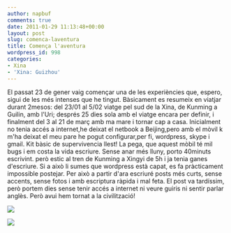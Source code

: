```yaml
---
author: napbuf
comments: true
date: 2011-01-29 11:13:48+00:00
layout: post
slug: comenca-laventura
title: Comença l'aventura
wordpress_id: 998
categories:
- Xina
- 'Xina: Guizhou'
---
```


El passat 23 de gener vaig començar una de les experiències que, espero, sigui de les més intenses que he tingut.
Bàsicament es resumeix en viatjar durant 2mesos: del 23/01 al 5/02 viatge pel sud de la Xina, de Kunming a Guilin, amb l'Uri; després 25 dies sola amb el viatge encara per definir, i finalment del 3 al 21 de març amb ma mare i tornar cap a casa.
Inicialment no tenia accés a internet,he deixat el netbook a Beijing,pero amb el mòvil k m'ha deixat el meu pare he pogut configurar,per fi, wordpress, skype i gmail. Kit bàsic de supervivencia llest! La pega, que aquest mòbil té mil bugs i em costa la vida escriure. Sense anar més lluny, porto 40minuts escrivint. però estic al tren de Kunming a Xingyi de 5h i ja tenia ganes d'escriure. Si a això li sumes que wordpress està capat, es fa pràcticament impossible postejar.
Per això a partir d'ara escriuré posts més curts, sense accents, sense fotos i amb escriptura ràpida i mal feta.
El post va tardíssim, però portem dies sense tenir accés a internet ni veure guiris ni sentir parlar anglès. Però avui hem tornat a la civilització!

[![](http://napbuf.files.wordpress.com/2011/02/30012011039.jpg)](http://napbuf.files.wordpress.com/2011/02/30012011039.jpg)

[![](http://napbuf.files.wordpress.com/2011/02/30012011040.jpg)](http://napbuf.files.wordpress.com/2011/02/30012011040.jpg)
